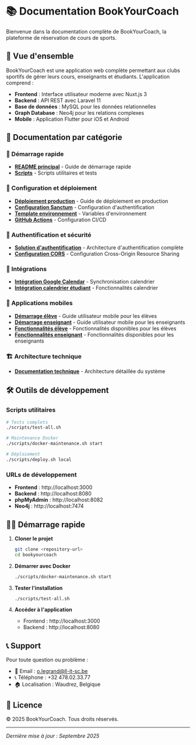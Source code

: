 # 📚 Documentation BookYourCoach

Bienvenue dans la documentation complète de BookYourCoach, la plateforme de réservation de cours de sports.

## 🎯 Vue d'ensemble

BookYourCoach est une application web complète permettant aux clubs sportifs de gérer leurs cours, enseignants et étudiants. L'application comprend :

- **Frontend** : Interface utilisateur moderne avec Nuxt.js 3
- **Backend** : API REST avec Laravel 11
- **Base de données** : MySQL pour les données relationnelles
- **Graph Database** : Neo4j pour les relations complexes
- **Mobile** : Application Flutter pour iOS et Android

## 📖 Documentation par catégorie

### 🚀 Démarrage rapide
- **[README principal](../README.md)** - Guide de démarrage rapide
- **[Scripts](../scripts/README.md)** - Scripts utilitaires et tests

### 🔧 Configuration et déploiement
- **[Déploiement production](PRODUCTION_DEPLOYMENT.md)** - Guide de déploiement en production
- **[Configuration Sanctum](PRODUCTION_SANCTUM_CONFIG.md)** - Configuration d'authentification
- **[Template environnement](PRODUCTION_ENV_TEMPLATE.md)** - Variables d'environnement
- **[GitHub Actions](GITHUB_ACTIONS_CONFIG.md)** - Configuration CI/CD

### 🔐 Authentification et sécurité
- **[Solution d'authentification](AUTH_SOLUTION.md)** - Architecture d'authentification complète
- **[Configuration CORS](../config/cors.php)** - Configuration Cross-Origin Resource Sharing

### 🔗 Intégrations
- **[Intégration Google Calendar](GOOGLE_CALENDAR_INTEGRATION.md)** - Synchronisation calendrier
- **[Intégration calendrier étudiant](student-calendar-integration.md)** - Fonctionnalités calendrier

### 📱 Applications mobiles
- **[Démarrage élève](../mobile/DEMARRAGE-ELEVE.md)** - Guide utilisateur mobile pour les élèves
- **[Démarrage enseignant](../mobile/DEMARRAGE-ENSEIGNANT.md)** - Guide utilisateur mobile pour les enseignants
- **[Fonctionnalités élève](../mobile/FONCTIONNALITES-ELEVE.md)** - Fonctionnalités disponibles pour les élèves
- **[Fonctionnalités enseignant](../mobile/FONCTIONNALITES-ENSEIGNANT.md)** - Fonctionnalités disponibles pour les enseignants

### 🏗️ Architecture technique
- **[Documentation technique](TECHNICAL_DOCUMENTATION.md)** - Architecture détaillée du système

## 🛠️ Outils de développement

### Scripts utilitaires
```bash
# Tests complets
./scripts/test-all.sh

# Maintenance Docker
./scripts/docker-maintenance.sh start

# Déploiement
./scripts/deploy.sh local
```

### URLs de développement
- **Frontend** : http://localhost:3000
- **Backend** : http://localhost:8080
- **phpMyAdmin** : http://localhost:8082
- **Neo4j** : http://localhost:7474

## 🏃‍♂️ Démarrage rapide

1. **Cloner le projet**
   ```bash
   git clone <repository-url>
   cd bookyourcoach
   ```

2. **Démarrer avec Docker**
   ```bash
   ./scripts/docker-maintenance.sh start
   ```

3. **Tester l'installation**
   ```bash
   ./scripts/test-all.sh
   ```

4. **Accéder à l'application**
   - Frontend : http://localhost:3000
   - Backend : http://localhost:8080

## 📞 Support

Pour toute question ou problème :
- 📧 Email : o.legrand@ll-it-sc.be
- 📞 Téléphone : +32 478.02.33.77
- 🏠 Localisation : Waudrez, Belgique

## 📄 Licence

© 2025 BookYourCoach. Tous droits réservés.

---

*Dernière mise à jour : Septembre 2025*
